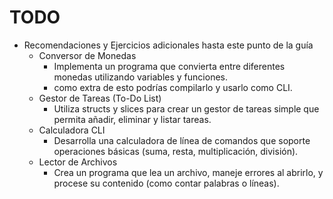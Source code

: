# TODO
- Recomendaciones y Ejercicios adicionales hasta este punto de la guía
  - Conversor de Monedas
    - Implementa un programa que convierta entre diferentes monedas utilizando variables y funciones.
    - como extra de esto podrías compilarlo y usarlo como CLI.
  - Gestor de Tareas (To-Do List)
    - Utiliza structs y slices para crear un gestor de tareas simple que permita añadir, eliminar y listar tareas.
  - Calculadora CLI
    - Desarrolla una calculadora de línea de comandos que soporte operaciones básicas (suma, resta, multiplicación, división).
  - Lector de Archivos
    - Crea un programa que lea un archivo, maneje errores al abrirlo, y procese su contenido (como contar palabras o líneas).